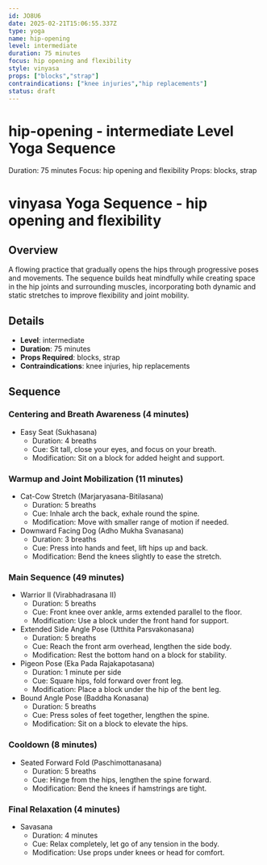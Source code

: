 ```yaml
---
id: JO8U6
date: 2025-02-21T15:06:55.337Z
type: yoga
name: hip-opening
level: intermediate
duration: 75 minutes
focus: hip opening and flexibility
style: vinyasa
props: ["blocks","strap"]
contraindications: ["knee injuries","hip replacements"]
status: draft
---
```

# hip-opening - intermediate Level Yoga Sequence
Duration: 75 minutes
Focus: hip opening and flexibility
Props: blocks, strap
# vinyasa Yoga Sequence - hip opening and flexibility

## Overview
A flowing practice that gradually opens the hips through progressive poses and movements. The sequence builds heat mindfully while creating space in the hip joints and surrounding muscles, incorporating both dynamic and static stretches to improve flexibility and joint mobility.

## Details
- **Level**: intermediate
- **Duration**: 75 minutes
- **Props Required**: blocks, strap
- **Contraindications**: knee injuries, hip replacements

## Sequence

### Centering and Breath Awareness (4 minutes)
- Easy Seat (Sukhasana)
  - Duration: 4 breaths
  - Cue: Sit tall, close your eyes, and focus on your breath.
  - Modification: Sit on a block for added height and support.

### Warmup and Joint Mobilization (11 minutes)
- Cat-Cow Stretch (Marjaryasana-Bitilasana)
  - Duration: 5 breaths
  - Cue: Inhale arch the back, exhale round the spine.
  - Modification: Move with smaller range of motion if needed.
- Downward Facing Dog (Adho Mukha Svanasana)
  - Duration: 3 breaths
  - Cue: Press into hands and feet, lift hips up and back.
  - Modification: Bend the knees slightly to ease the stretch.

### Main Sequence (49 minutes)
- Warrior II (Virabhadrasana II)
  - Duration: 5 breaths
  - Cue: Front knee over ankle, arms extended parallel to the floor.
  - Modification: Use a block under the front hand for support.
- Extended Side Angle Pose (Utthita Parsvakonasana)
  - Duration: 5 breaths
  - Cue: Reach the front arm overhead, lengthen the side body.
  - Modification: Rest the bottom hand on a block for stability.
- Pigeon Pose (Eka Pada Rajakapotasana)
  - Duration: 1 minute per side
  - Cue: Square hips, fold forward over front leg.
  - Modification: Place a block under the hip of the bent leg.
- Bound Angle Pose (Baddha Konasana)
  - Duration: 5 breaths
  - Cue: Press soles of feet together, lengthen the spine.
  - Modification: Sit on a block to elevate the hips.

### Cooldown (8 minutes)
- Seated Forward Fold (Paschimottanasana)
  - Duration: 5 breaths
  - Cue: Hinge from the hips, lengthen the spine forward.
  - Modification: Bend the knees if hamstrings are tight.

### Final Relaxation (4 minutes)
- Savasana
  - Duration: 4 minutes
  - Cue: Relax completely, let go of any tension in the body.
  - Modification: Use props under knees or head for comfort.